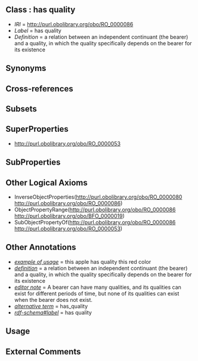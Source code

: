 
## Class : has quality

 * *IRI* = http://purl.obolibrary.org/obo/RO_0000086
 * *Label* = has quality
 * *Definition* = a relation between an independent continuant (the bearer) and a quality, in which the quality specifically depends on the bearer for its existence

## Synonyms


## Cross-references


## Subsets


## SuperProperties

 * <http://purl.obolibrary.org/obo/RO_0000053>

## SubProperties


## Other Logical Axioms

 * InverseObjectProperties(<http://purl.obolibrary.org/obo/RO_0000080> <http://purl.obolibrary.org/obo/RO_0000086>)
 * ObjectPropertyRange(<http://purl.obolibrary.org/obo/RO_0000086> <http://purl.obolibrary.org/obo/BFO_0000019>)
 * SubObjectPropertyOf(<http://purl.obolibrary.org/obo/RO_0000086> <http://purl.obolibrary.org/obo/RO_0000053>)

## Other Annotations

 * *[example of usage](../../IAO/12/IAO_0000112.md)* = this apple has quality this red color
 * *[definition](../../IAO/15/IAO_0000115.md)* = a relation between an independent continuant (the bearer) and a quality, in which the quality specifically depends on the bearer for its existence
 * *[editor note](../../IAO/16/IAO_0000116.md)* = A bearer can have many qualities, and its qualities can exist for different periods of time, but none of its qualities can exist when the bearer does not exist.
 * *[alternative term](../../IAO/18/IAO_0000118.md)* = has_quality
 * *[rdf-schema#label](../../el/rdf-schema#label.md)* = has quality

## Usage


## External Comments

